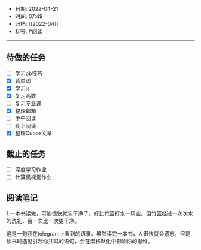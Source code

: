 - 日期: 2022-04-21
- 时间: 07:49
- 归档: [[2022-04]]
- 标签: #阅读
---

## 待做的任务

- [ ] 学习ob技巧
- [x] 背单词
- [x] 学习js
- [x] 复习高数
- [ ] 复习专业课
- [x] 整理邮箱
- [ ] 中午阅读
- [ ] 晚上阅读
- [x] 整理Cubox文章

## 截止的任务

- [ ] 深度学习作业
- [ ] 计算机视觉作业

## 阅读笔记

1.一本书读完，可能很快就忘干净了，好比竹篮打水一场空。但竹篮经过一次次水的洗礼，会一次比一次更干净。

这是一句我在telegram上看到的语录。虽然读完一本书，人很快就会遗忘，但是读书时遇见引起你共鸣的语句，会在潜移默化中影响你的思维。


